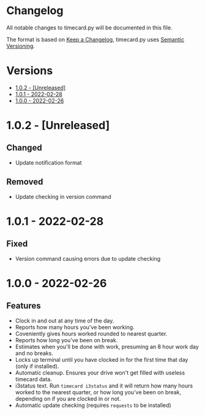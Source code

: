 # Changelog <!-- omit in toc -->
All notable changes to timecard.py will be documented in this file.

The format is based on [Keep a Changelog](https://keepachangelog.com/en/1.0.0/),
timecard.py uses [Semantic Versioning](https://semver.org/spec/v2.0.0.html).

# Versions <!-- omit in toc -->
- [1.0.2 - [Unreleased]](#102---unreleased)
- [1.0.1 - 2022-02-28](#101---2022-02-28)
- [1.0.0 - 2022-02-26](#100---2022-02-26)

# 1.0.2 - [Unreleased]

## Changed

- Update notification format

## Removed

- Update checking in version command

# 1.0.1 - 2022-02-28

## Fixed <!-- omit in toc -->

- Version command causing errors due to update checking

# 1.0.0 - 2022-02-26

## Features <!-- omit in toc -->

- Clock in and out at any time of the day.
- Reports how many hours you've been working.
- Coveniently gives hours worked rounded to nearest quarter.
- Reports how long you've been on break.
- Estimates when you'll be done with work, presuming an 8 hour work day and no breaks.
- Locks up terminal until you have clocked in for the first time that day (only if installed).
- Automatic cleanup. Ensures your drive won't get filled with useless timecard data.
- i3status text. Run `timecard i3status` and it will return how many hours worked to the nearest quarter, or how long you've been on break, depending on if you are clocked in or not.
- Automatic update checking (requires `requests` to be installed)